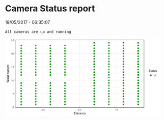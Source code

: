 Camera Status report
================
18/05/2017 - 06:35:07

    All cameras are up and running

![](camreport_files/figure-markdown_github/unnamed-chunk-2-1.png)
